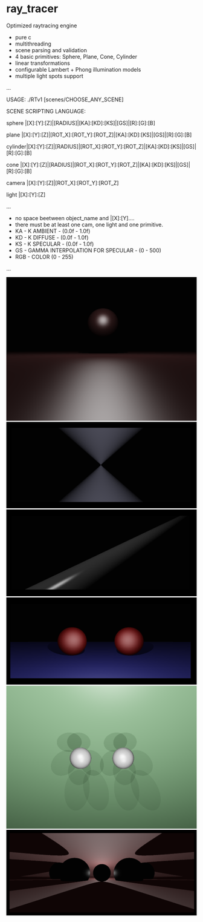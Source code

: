 # ray_tracer
Optimized raytracing engine
- pure c
- multithreading
- scene parsing and validation
- 4 basic primitives: Sphere, Plane, Cone, Cylinder
- linear transformations
- configurable Lambert + Phong illumination models
- multiple light spots support

...

USAGE: ./RTv1 [scenes/CHOOSE_ANY_SCENE]

SCENE SCRIPTING LANGUAGE:

sphere  |[X]:[Y]:[Z]|[RADIUS]|[KA]:[KD]:[KS]|[GS]|[R]:[G]:[B]

plane   |[X]:[Y]:[Z]|[ROT_X]:[ROT_Y]:[ROT_Z]|[KA]:[KD]:[KS]|[GS]|[R]:[G]:[B]

cylinder|[X]:[Y]:[Z]|[RADIUS]|[ROT_X]:[ROT_Y]:[ROT_Z]|[KA]:[KD]:[KS]|[GS]|[R]:[G]:[B]

cone    |[X]:[Y]:[Z]|[RADIUS]|[ROT_X]:[ROT_Y]:[ROT_Z]|[KA]:[KD]:[KS]|[GS]|[R]:[G]:[B]

camera  |[X]:[Y]:[Z]|[ROT_X]:[ROT_Y]:[ROT_Z]

light   |[X]:[Y]:[Z]

...

- no space beetween object_name and |[X]:[Y]....
- there must be at least one cam, one light and one primitive.
- KA - K AMBIENT - (0.0f - 1.0f)
- KD - K DIFFUSE - (0.0f - 1.0f)
- KS - K SPECULAR - (0.0f - 1.0f)
- GS - GAMMA INTERPOLATION FOR SPECULAR - (0 - 500)
- RGB - COLOR (0 - 255)

...

![ALT test](screenshots/4.png)
![ALT test](screenshots/2.png)
![ALT test](screenshots/3.png)
![ALT test](screenshots/1.png)
![ALT test](screenshots/5.png)
![ALT test](screenshots/6.png)
